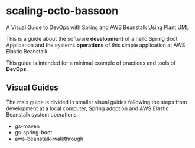 # scaling-octo-bassoon
A Visual Guide to DevOps with Spring and AWS Beanstalk Using Plant UML 


This is a guide about the software **development** of a hello Spring Boot Application and the systems **operations** of this simple application at AWS Elastic Beanstalk.

This guide is intended for a minimal example of practices and tools of **DevOps**.

## Visual Guides

The mais guide is divided in smaller visual guides following the steps from development at a local computer, Spring adoption and AWS Elastic Beanstalk system operations.

- gs-maven
- gs-spring-boot
- aws-beanstalk-walkthrough
